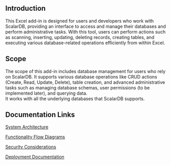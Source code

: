 
## Introduction
This Excel add-in is designed for users and developers who work with ScalarDB, providing an interface to access and manage their databases and perform administrative tasks. With this tool, users can perform actions such as scanning, inserting, updating, deleting records, creating tables, and executing various database-related operations efficiently from within Excel.

## Scope
The scope of this add-in includes database management for users who rely on ScalarDB. It supports various database operations like CRUD actions (Create, Read, Update, Delete), table creation, and advanced administrative tasks such as managing database schemas, user permissions (to be implemented later), and querying data.  
It works with all the underlying databases that ScalarDB supports.

## Documentation Links

[System Architecture](Docs/System_Architecture.md)

[Functionality Flow Diagrams](Docs/Functionality_Flow_Diagrams.md)

[Security Considerations](Docs/Security_Considerations.md)

[Deployment Documentation](Docs/Deployment.md)

